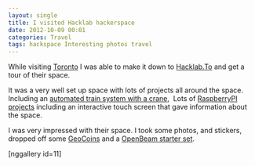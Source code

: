 ```yaml
---
layout: single
title: I visited Hacklab hackerspace
date: 2012-10-09 00:01
categories: Travel
tags: hackspace Interesting photos travel
---
```

While visiting <a href="http://www.toronto.ca/">Toronto</a> I was able to make it down to <a href="http://hacklab.to/">Hacklab.To</a> and get a tour of their space.

It was a very well set up space with lots of projects all around the space. Including an <a href="http://hacklab.to/archives/automata-or-things-that-go-put-put/">automated train system with a crane</a>,  Lots of <a href="http://hacklab.to/archives/brain-food-double-post-raspberry-pi-cases-and-train-overlord-progress/">RaspberryPI projects</a> including an interactive touch screen that gave information about the space.

I was very impressed with their space. I took some photos, and stickers, dropped off some <a href="/the-last-batch-of-geocoins/">GeoCoins</a> and a <a href="http://blog.openbeamusa.com/">OpenBeam starter set</a>.

[nggallery id=11]
